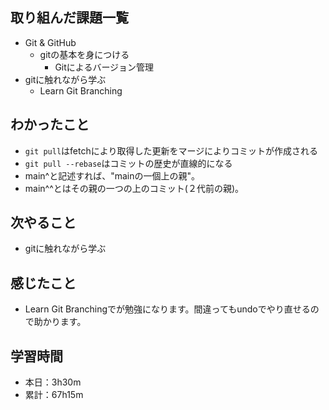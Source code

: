 ## 取り組んだ課題一覧
- Git & GitHub
  - gitの基本を身につける
    - Gitによるバージョン管理
- gitに触れながら学ぶ
  - Learn Git Branching
## わかったこと
- `git pull`はfetchにより取得した更新をマージによりコミットが作成される
- `git pull --rebase`はコミットの歴史が直線的になる
- main^と記述すれば、"mainの一個上の親"。
- main^^とはその親の一つの上のコミット(２代前の親)。
## 次やること
- gitに触れながら学ぶ
## 感じたこと
- Learn Git Branchingでが勉強になります。間違ってもundoでやり直せるので助かります。
## 学習時間
- 本日：3h30m
- 累計：67h15m 
